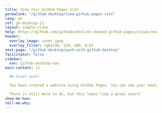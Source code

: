 ```yaml
---
title: View Your GitHub Pages Site
permalink: "/github-desktop/view-github-pages-site"
lang: en
ref: gh-desktop-11
layout: simple-class
help: https://github.com/githubschool/on-demand-github-pages/issues/new?title=I%20need%20help&body=Describe%20what%20you%20need%20help%20with%20here.&labels=Help%20Wanted
header:
  overlay_image: cover.jpeg
  overlay_filter: rgba(46, 129, 200, 0.6)
next-page: "/github-desktop/push-with-github-desktop"
facilitator: false
sidebar:
  nav: github-desktop-nav
main-content: |2

  ## Great work!

  You have created a website using GitHub Pages. You can see your newly published site at `https://YOUR-USERNAME.github.io/`!

  There is still more to do, but this looks like a great start!
show-me-how: 
tell-me-why: 
---
```


